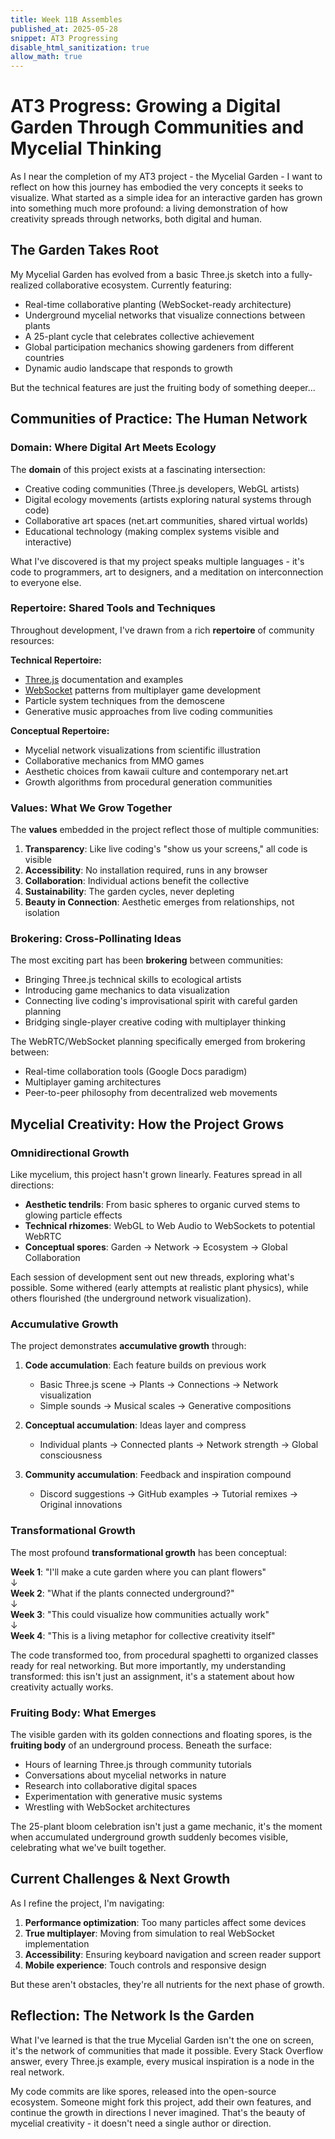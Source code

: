 ```yaml
---
title: Week 11B Assembles
published_at: 2025-05-28
snippet: AT3 Progressing
disable_html_sanitization: true
allow_math: true
---
```


# AT3 Progress: Growing a Digital Garden Through Communities and Mycelial Thinking


As I near the completion of my AT3 project - the Mycelial Garden - I want to reflect on how this journey has embodied the very concepts it seeks to visualize. What started as a simple idea for an interactive garden has grown into something much more profound: a living demonstration of how creativity spreads through networks, both digital and human.

## The Garden Takes Root

My Mycelial Garden has evolved from a basic Three.js sketch into a fully-realized collaborative ecosystem. Currently featuring:
- Real-time collaborative planting (WebSocket-ready architecture)
- Underground mycelial networks that visualize connections between plants
- A 25-plant cycle that celebrates collective achievement
- Global participation mechanics showing gardeners from different countries
- Dynamic audio landscape that responds to growth

But the technical features are just the fruiting body of something deeper...

## Communities of Practice: The Human Network

### Domain: Where Digital Art Meets Ecology

The **domain** of this project exists at a fascinating intersection:
- Creative coding communities (Three.js developers, WebGL artists)
- Digital ecology movements (artists exploring natural systems through code)
- Collaborative art spaces (net.art communities, shared virtual worlds)
- Educational technology (making complex systems visible and interactive)

What I've discovered is that my project speaks multiple languages - it's code to programmers, art to designers, and a meditation on interconnection to everyone else.

### Repertoire: Shared Tools and Techniques

Throughout development, I've drawn from a rich **repertoire** of community resources:

**Technical Repertoire:**
- [Three.js](https://threejs.org/) documentation and examples
- [WebSocket](https://developer.mozilla.org/en-US/docs/Web/API/WebSockets_API) patterns from multiplayer game development
- Particle system techniques from the demoscene
- Generative music approaches from live coding communities

**Conceptual Repertoire:**
- Mycelial network visualizations from scientific illustration
- Collaborative mechanics from MMO games
- Aesthetic choices from kawaii culture and contemporary net.art
- Growth algorithms from procedural generation communities


### Values: What We Grow Together

The **values** embedded in the project reflect those of multiple communities:

1. **Transparency**: Like live coding's "show us your screens," all code is visible
2. **Accessibility**: No installation required, runs in any browser
3. **Collaboration**: Individual actions benefit the collective
4. **Sustainability**: The garden cycles, never depleting
5. **Beauty in Connection**: Aesthetic emerges from relationships, not isolation

### Brokering: Cross-Pollinating Ideas

The most exciting part has been **brokering** between communities:

- Bringing Three.js technical skills to ecological artists
- Introducing game mechanics to data visualization
- Connecting live coding's improvisational spirit with careful garden planning
- Bridging single-player creative coding with multiplayer thinking

The WebRTC/WebSocket planning specifically emerged from brokering between:
- Real-time collaboration tools (Google Docs paradigm)
- Multiplayer gaming architectures
- Peer-to-peer philosophy from decentralized web movements

## Mycelial Creativity: How the Project Grows

### Omnidirectional Growth

Like mycelium, this project hasn't grown linearly. Features spread in all directions:

- **Aesthetic tendrils**: From basic spheres to organic curved stems to glowing particle effects
- **Technical rhizomes**: WebGL to Web Audio to WebSockets to potential WebRTC
- **Conceptual spores**: Garden → Network → Ecosystem → Global Collaboration

Each session of development sent out new threads, exploring what's possible. Some withered (early attempts at realistic plant physics), while others flourished (the underground network visualization).

### Accumulative Growth

The project demonstrates **accumulative growth** through:

1. **Code accumulation**: Each feature builds on previous work
   - Basic Three.js scene → Plants → Connections → Network visualization
   - Simple sounds → Musical scales → Generative compositions

2. **Conceptual accumulation**: Ideas layer and compress
   - Individual plants → Connected plants → Network strength → Global consciousness

3. **Community accumulation**: Feedback and inspiration compound
   - Discord suggestions → GitHub examples → Tutorial remixes → Original innovations


### Transformational Growth

The most profound **transformational growth** has been conceptual:

**Week 1**: "I'll make a cute garden where you can plant flowers" <br/>
↓ <br/> 
**Week 2**: "What if the plants connected underground?" <br/>
↓ <br/>
**Week 3**: "This could visualize how communities actually work" <br/>
↓ <br/>
**Week 4**: "This is a living metaphor for collective creativity itself"

The code transformed too, from procedural spaghetti to organized classes ready for real networking. But more importantly, my understanding transformed: this isn't just an assignment, it's a statement about how creativity actually works.

### Fruiting Body: What Emerges

The visible garden with its golden connections and floating spores, is the **fruiting body** of an underground process. Beneath the surface:

- Hours of learning Three.js through community tutorials
- Conversations about mycelial networks in nature
- Research into collaborative digital spaces
- Experimentation with generative music systems
- Wrestling with WebSocket architectures

The 25-plant bloom celebration isn't just a game mechanic, it's the moment when accumulated underground growth suddenly becomes visible, celebrating what we've built together.

## Current Challenges & Next Growth

As I refine the project, I'm navigating:

1. **Performance optimization**: Too many particles affect some devices
2. **True multiplayer**: Moving from simulation to real WebSocket implementation
3. **Accessibility**: Ensuring keyboard navigation and screen reader support
4. **Mobile experience**: Touch controls and responsive design

But these aren't obstacles, they're all nutrients for the next phase of growth.

## Reflection: The Network Is the Garden

What I've learned is that the true Mycelial Garden isn't the one on screen, it's the network of communities that made it possible. Every Stack Overflow answer, every Three.js example, every musical inspiration is a node in the real network.

My code commits are like spores, released into the open-source ecosystem. Someone might fork this project, add their own features, and continue the growth in directions I never imagined. That's the beauty of mycelial creativity - it doesn't need a single author or direction.
